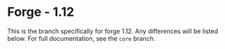# Forge - 1.12

This is the branch specifically for forge 1.12.
Any differences will be listed below. For full documentation, see the `core` branch.

